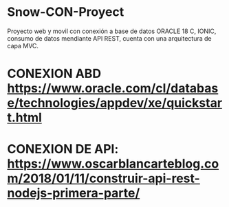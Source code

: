 # Snow-CON-Proyect 
Proyecto web y movil con conexión a base de datos ORACLE 18 C, IONIC, consumo de datos mendiante API REST, cuenta con una arquitectura de capa MVC.
# CONEXION ABD https://www.oracle.com/cl/database/technologies/appdev/xe/quickstart.html
# CONEXION DE API: https://www.oscarblancarteblog.com/2018/01/11/construir-api-rest-nodejs-primera-parte/
